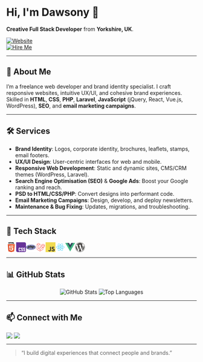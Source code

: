 

# Hi, I'm **Dawsony** 👋

**Creative Full Stack Developer** from **Yorkshire, UK**.

[![Website](https://img.shields.io/badge/Website-dawsony.com-36648B?style=for-the-badge&logo=Google-Chrome&logoColor=white)](https://dawsony.com/)  
[![Hire Me](https://img.shields.io/badge/Hire%20Me-%E2%9C%85-00C853?style=for-the-badge)](https://dawsony.com#contact)

---

## 🚀 About Me

I’m a freelance web developer and brand identity specialist. I craft responsive websites, intuitive UX/UI, and cohesive brand experiences. Skilled in **HTML**, **CSS**, **PHP**, **Laravel**, **JavaScript** (jQuery, React, Vue.js, WordPress), **SEO**, and **email marketing campaigns**.

---

## 🛠️ Services

- **Brand Identity**: Logos, corporate identity, brochures, leaflets, stamps, email footers.  
- **UX/UI Design**: User-centric interfaces for web and mobile.  
- **Responsive Web Development**: Static and dynamic sites, CMS/CRM themes (WordPress, Laravel).  
- **Search Engine Optimisation (SEO)** & **Google Ads**: Boost your Google ranking and reach.  
- **PSD to HTML/CSS/PHP**: Convert designs into performant code.  
- **Email Marketing Campaigns**: Design, develop, and deploy newsletters.  
- **Maintenance & Bug Fixing**: Updates, migrations, and troubleshooting.

---

## 🔧 Tech Stack

<div>
  <img align="left" alt="HTML5" width="26px" src="https://raw.githubusercontent.com/github/explore/main/topics/html/html.png" />
  <img align="left" alt="CSS3" width="26px" src="https://raw.githubusercontent.com/github/explore/main/topics/css/css.png" />
  <img align="left" alt="PHP" width="26px" src="https://raw.githubusercontent.com/github/explore/main/topics/php/php.png" />
  <img align="left" alt="Laravel" width="26px" src="https://raw.githubusercontent.com/github/explore/main/topics/laravel/laravel.png" />
  <img align="left" alt="JavaScript" width="26px" src="https://raw.githubusercontent.com/github/explore/main/topics/javascript/javascript.png" />
  <img align="left" alt="React" width="26px" src="https://raw.githubusercontent.com/github/explore/main/topics/react/react.png" />
  <img align="left" alt="Vue.js" width="26px" src="https://raw.githubusercontent.com/github/explore/main/topics/vue/vue.png" />
  <img align="left" alt="WordPress" width="26px" src="https://raw.githubusercontent.com/github/explore/main/topics/wordpress/wordpress.png" />
</div>
<br clear="left" />

---

## 📊 GitHub Stats

<p align="center">
  <img
    src="https://github-readme-stats.vercel.app/api
      ?username=adsdawson
      &show_icons=true
      &theme=tokyonight
      &count_private=true
      &include_all_commits=true
      &cache_seconds=3600"
    alt="GitHub Stats"
  />
  <img
    src="https://github-readme-stats.vercel.app/api/top-langs/
      ?username=adsdawson
      &layout=compact
      &theme=tokyonight
      &count_private=true"
    alt="Top Languages"
  />
</p>

---

## 📫 Connect with Me

<p align="left">
  <a href="https://dawsony.com/contact" target="_blank"><img align="center" src="https://img.shields.io/badge/Contact-Dawsony.com-36648B?style=for-the-badge" /></a>
  <a href="mailto:info@dawsony.com" target="_blank"><img align="center" src="https://img.shields.io/badge/Email-hello@dawsony.com-36648B?style=for-the-badge&logo=gmail&logoColor=white" /></a>
</p>

---

> “I build digital experiences that connect people and brands.”
